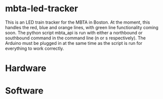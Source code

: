 # mbta-led-tracker

This is an LED train tracker for the MBTA in Boston. At the moment, this handles the red, blue and orange lines, with green line functionality coming soon. The python script mbta_api is run with either a northbound or southbound command in the command line (n or s respectively). The Arduino must be plugged in at the same time as the script is run for everything to work correctly. 

# Hardware

# Software